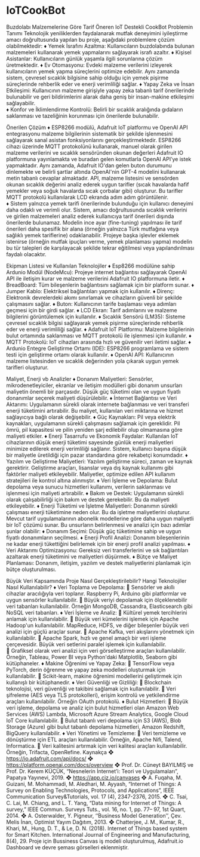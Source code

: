 # IoTCookBot
Buzdolabı Malzemelerine Göre Tarif Öneren IoT Destekli CookBot 
Problemin Tanımı 
Teknolojik yeniliklerden faydalanarak mutfak deneyimini iyileştirme amacı doğrultusunda yapılan bu 
proje, aşağıdaki problemlere çözüm olabilmektedir: 
♦ Yemek İsrafını Azaltma: Kullanıcıların buzdolabında bulunan malzemeleri kullanarak yemek 
yapmalarını sağlayarak israfı azaltır. 
♦ Kişisel Asistanlar: Kullanıcıların günlük yaşamla ilgili sorunlarına çözüm üretmektedir. 
♦ Ev Otomasyonu: Evdeki malzeme verilerini izleyerek kullanıcıların yemek yapma süreçlerini 
optimize edebilir. Aynı zamanda sistem, çevresel sıcaklık bilgisine sahip olduğu için yemek 
pişirme süreçlerinde rehberlik eder ve enerji verimliliği sağlar. 
♦ Yapay Zeka ve İnsan Etkileşimi: Kullanıcının malzeme girişiyle yapay zeka tabanlı tarif 
önerilerinde bulunabilir ve geri bildirimlerini alarak daha geniş bir insan-makine etkileşimi 
sağlayabilir.  
♦ Konfor ve İklimlendirme Kontrolü: Belirli bir sıcaklık aralığında gıdaların saklanması ve 
tazeliğinin korunması için önerilerde bulunabilir. 

Önerilen Çözüm 
♦ ESP8266 modülü, Adafruit IoT platformu ve OpenAI API entegrasyonu malzeme bilgilerinin 
sistematik bir şekilde işlenmesini sağlayarak sanal asistan fonksiyonlarını gerçekleştirmektedir. 
ESP8266 cihazı üzerinde MQTT protokolünü kullanarak, manuel olarak girilen malzeme verilerini 
ve sıcaklık sensöründen okunan değerleri Adafruit IO platformuna yayınlamakta ve buradan gelen 
komutlarla OpenAI API’ye istek yapmaktadır. Aynı zamanda, Adafruit IO'dan gelen buton 
durumunu dinlemekte ve belirli şartlar altında OpenAI'nin GPT-4 modelini kullanarak metin 
tabanlı cevaplar almaktadır. API, malzeme listesini ve sensörden okunan sıcaklık değerini analiz 
ederek uygun tarifler (sıcak havalarda hafif yemekler veya soğuk havalarda sıcak çorbalar gibi) 
oluşturur. Bu tarifler MQTT protokolü kullanılarak LCD ekranda adım adım görüntülenir.  
♦ Sistem yalnızca yemek tarifi önerilerinde bulunduğu için kullanıcı deneyimi daha odaklı ve 
verimli olur. Sistem, amacı doğrultusunda sıcaklık verilerini ve girilen malzemeleri analiz ederek 
kullanıcıya tarif önerileri dışında önerilerde bulunamaz. Modelin ince ayar (fine-tuning) yapılması 
ile tarif önerileri daha spesifik bir alana (örneğin yalnızca Türk mutfağına veya sağlıklı yemek 
tariflerine) odaklanabilir. Projeye başka işlevler eklemek istenirse (örneğin mutfak ipuçları verme, 
yemek planlaması yapma) modelin bu tür talepleri de karşılayacak şekilde tekrar eğitilmesi veya 
yapılandırılması faydalı olacaktır. 

Ekipman Listesi ve Kullanılan Teknolojiler 
♦ Esp8266 modülüne sahip Ardunio Modül (NodeMcu): Projeye internet bağlantısı sağlayarak 
OpenAI API ile iletişim kurar ve malzeme verilerini Adafruit IO platformuna iletir. 
♦ BreadBoard: Tüm bileşenlerin bağlantısını sağlamak için bir platform sunar. 
♦ Jumper Kablo: Elektriksel bağlantıları yapmak için kullanılır. 
♦ Direnç: Elektronik devrelerdeki akımı sınırlamak ve cihazların güvenli bir şekilde çalışmasını sağlar. 
♦ Buton: Kullanıcının tarife başlaması veya adımları geçmesi için bir girdi sağlar. 
♦ LCD Ekran: Tarif adımlarını ve malzeme bilgilerini görüntülemek için kullanılır. 
♦ Sıcaklık Sensörü (LM35): Sisteme çevresel sıcaklık bilgisi sağlayarak yemek pişirme süreçlerinde 
rehberlik eder ve enerji verimliliği sağlar. 
♦ Adafruit IoT Platformu: Malzeme bilgilerinin bulut ortamında saklanması ve MQTT protokolü ile 
işlenmesi için kullanılır. 
♦ MQTT Protokolü: IoT cihazları arasında hızlı ve güvenilir veri iletimi sağlar. 
♦ Ardunio Entegre Geliştirme Ortamı (IDE): ESP8266 programlama ve sistem testi için geliştirme 
ortamı olarak kullanılır. 
♦ OpenAI API: Kullanıcının malzeme listesinden ve sıcaklık değerinden yola çıkarak uygun yemek 
tarifleri oluşturur.

Maliyet, Enerji vb Analizler 
♦ Donanım Maliyetleri: Sensörler, mikrodenetleyiciler, ekranlar ve iletişim modülleri gibi donanım 
unsurları maliyetin önemli bir parçasıdır. Düşük güç tüketimi olan ve uygun fiyatlı donanımlar 
seçerek maliyeti düşürülebilir. 
♦ İnternet Bağlantısı ve Veri Aktarımı: Uygulamanın sürekli olarak internete bağlanması ve veri 
transferi enerji tüketimini artırabilir. Bu maliyet, kullanılan veri miktarına ve hizmet sağlayıcıya 
bağlı olarak değişebilir. 
♦ Güç Kaynakları: Pil veya elektrik kaynakları, uygulamanın sürekli çalışmasını sağlamak için 
gereklidir. Pil ömrü, pil kapasitesi ve pilin yeniden şarj edilebilir olup olmamasına göre maliyeti 
etkiler. 
♦ Enerji Tasarrufu ve Ekonomik Faydalar: Kullanılan IoT cihazlarının düşük enerji tüketimi 
sayesinde günlük enerji maliyetleri minimize edilerek enerji verimliliği sağlanır. Sistem, 
kullanıcı başına düşük bir maliyetle üretildiği için pazar standardına göre rekabetçi konumdadır. 
♦ Yazılım ve Geliştirme Maliyetleri: Yazılım geliştirme süreci, zaman ve kaynak gerektirir. 
Geliştirme araçları, lisanslar veya dış kaynak kullanımı gibi faktörler maliyeti etkileyebilir. 
Maliyetler, optimize edilen API kullanım stratejileri ile kontrol altına alınmıştır. 
♦ Veri İşleme ve Depolama: Bulut depolama veya sunucu hizmetleri kullanımı, verilerin 
saklanması ve işlenmesi için maliyeti artırabilir. 
♦ Bakım ve Destek: Uygulamanın sürekli olarak çalışabilirliği için bakım ve destek 
gerekebilir. Bu da maliyeti etkileyebilir. 
♦ Enerji Tüketimi ve İşletme Maliyetleri: Donanımın sürekli çalışması enerji tüketimine neden 
olur. Bu da işletme maliyetlerini oluşturur. Mevcut tarif uygulamalarının abonelik modellerine 
göre daha uygun maliyetli bir IoT çözümü sunar. 
Bu unsurların belirlenmesi ve analizi için bazı adımlar şunlar olabilir: 
♦ Donanım Seçimi: Düşük güç tüketimine sahip ve uygun fiyatlı donanımların seçilmesi. 
♦ Enerji Profil Analizi: Donanım bileşenlerinin ne kadar enerji tükettiğini belirlemek için bir 
enerji profil analizi yapılması. 
♦ Veri Aktarımı Optimizasyonu: Gereksiz veri transferlerini ve sık bağlantıları azaltarak enerji 
tüketimini ve maliyetleri düşürmek. 
♦ Bütçe ve Maliyet Planlaması: Donanım, iletişim, yazılım ve destek maliyetlerini planlamak 
için bütçe oluşturulması.

Büyük Veri Kapsamında Proje Nasıl Gerçekleştirilebilir? Hangi Teknolojiler 
Nasıl Kullanılabilir? 
♦ Veri Toplama ve Depolama: 
 Sensörler ve akıllı cihazlar aracılığıyla veri toplanır. Raspberry Pi, Arduino gibi 
platformlar ve uygun sensörler kullanılabilir. 
 Büyük veriyi depolamak için ölçeklenebilir veri tabanları kullanılabilir. Örneğin 
MongoDB, Cassandra, Elasticsearch gibi NoSQL veri tabanları. 
♦ Veri İşleme ve Analiz: 
 Kültürel yemek tercihlerini anlamak için kullanılabilir. 
 Büyük veri kümelerini işlemek için Apache Hadoop'un kullanılabilir. MapReduce, HDFS, 
ve diğer bileşenler büyük veri analizi için güçlü araçlar sunar. 
 Apache Kafka, veri akışlarını yönetmek için kullanılabilir. 
 Apache Spark, hızlı ve genel amaçlı bir veri işleme çerçevesidir. Büyük veri setlerini paralel 
işlemek için kullanılabilir.  
 Grafiksel olarak veri analizi için veri görselleştirme araçları kullanılabilir. Örneğin, 
Tableau, Power BI veya Python'daki Matplotlib, Seaborn gibi kütüphaneler. 
♦ Makine Öğrenimi ve Yapay Zeka: 
 TensorFlow veya PyTorch, derin öğrenme ve yapay zeka modelleri oluşturmak için 
kullanılabilir. 
 Scikit-learn, makine öğrenimi modellerini geliştirmek için kullanışlı bir kütüphanedir. 
♦ Veri Güvenliği ve Gizliliği: 
 Blockchain teknolojisi, veri güvenliği ve takibini sağlamak için kullanılabilir. 
 Veri şifreleme (AES veya TLS protokolleri), erişim kontrolü ve yetkilendirme araçları 
kullanılabilir. Örneğin OAuth protokolü. 
♦ Bulut Hizmetleri: 
 Büyük veri işleme, depolama ve analiz için bulut hizmetleri olan Amazon Web Services 
(AWS) Lambda, Microsoft Azure Stream Analytics, Google Cloud IoT Core 
kullanılabilir. 
 Bulut tabanlı veri depolama için S3 (AWS), Blob Storage (Azure) gibi bulut tabanlı depolama 
hizmetleri, Amazon Redshift, BigQuery kullanılabilir. 
♦ Veri Yönetimi ve Temizleme: 
 Veri temizleme ve dönüştürme için ETL araçları kullanılabilir. Örneğin, Apache Nifi, 
Talend, Informatica. 
 Veri kalitesini artırmak için veri kalitesi araçları kullanılabilir. Örneğin, Trifacta, OpenRefine.
Kaynakça 
❖ https://io.adafruit.com/api/docs/ 
❖ https://platform.openai.com/docs/overview 
❖ Prof. Dr. Cüneyt BAYILMIŞ ve Prof. Dr. Kerem KÜÇÜK, “Nesnelerin İnternet’i: Teori 
ve Uygulamaları”, Papatya Yayınevi, 2019. 
❖ https://app.ciz.io/canvases 
❖ A. Fuqaha, M. Guizani, M. Mohammadi, M. Aledhari, M. Ayyash, “Internet of Things: 
A Survey on Enabling Technologies, Protocols, and Applications”, IEEE 
Communication Survey&Tutorials, vol. 17 (4), 2347-2376, 2015. 
❖ C. Tsai, C. Lai, M. Chiang, and L. T. Yang, “Data mining for Internet of Things: A 
survey,” IEEE Commun. Surveys Tuts., vol. 16, no. 1, pp. 77– 97, 1st Quart, 2014. 
❖ A. Osterwalder, Y. Pigneur, ‘‘Business Model Generation’’, Çev. Melis İnan, 
Optimist Yayım Dağıtım, 2013. 
❖ Chatterjee, J. M., Kumar, R., Khari, M., Hung, D. T., & Le, D. N. (2018). Internet 
of Things based system for Smart Kitchen. International Journal of Engineering and 
Manufacturing, 8(4), 29.
Proje için Bussiness Canvas iş modeli oluşturulmuş, Adafruit.io Dashboard ve devre şeması görselleri eklenmiştir.
